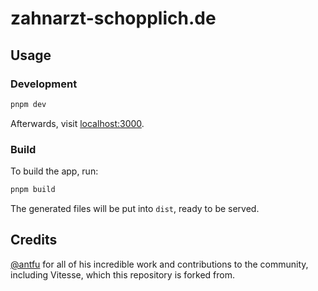# zahnarzt-schopplich.de

## Usage

### Development

```bash
pnpm dev
```

Afterwards, visit [localhost:3000](http://localhost:3000).

### Build

To build the app, run:

```bash
pnpm build
```

The generated files will be put into `dist`, ready to be served.

## Credits

[@antfu](https://github.com/antfu) for all of his incredible work and contributions to the community, including Vitesse, which this repository is forked from.

